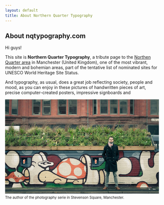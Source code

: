 ```yaml
---
layout: default
title: About Northern Quarter Typography
---
```


<article>

<h2>About nqtypography.com</h2>

<p>Hi guys!</p>
<p>This site is <strong>Northern Quarter Typography</strong>, a tribute page to the <a href="http://en.wikipedia.org/wiki/Northern_Quarter_(Manchester)" title="Link to Northern Quarter Wikipedia page">Northen Quarter area</a> in Manchester (United Kingdom), one of the most vibrant, modern and bohemian areas, part of the tentative list of nominated sites for UNESCO World Heritage Site Status.</p>
<p>And typography, as usual, does a great job reflecting society, people and mood, as you can enjoy in these pictures of handwritten pieces of art, precise computer-created posters, impressive signboards and </p>
<p><img src="/images/ignacio-palomo-northern-quarter.jpg"><small>The author of the photography serie in Stevenson Square, Manchester.</small></p>

</article>